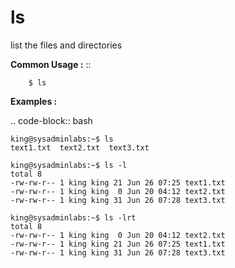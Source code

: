 # ls


list the files and directories


**Common Usage :**  ::

		$ ls

		
**Examples :**

.. code-block:: bash

	king@sysadminlabs:~$ ls
	text1.txt  text2.txt  text3.txt
	
	king@sysadminlabs:~$ ls -l
	total 8
	-rw-rw-r-- 1 king king 21 Jun 26 07:25 text1.txt
	-rw-rw-r-- 1 king king  0 Jun 20 04:12 text2.txt
	-rw-rw-r-- 1 king king 31 Jun 26 07:28 text3.txt
	
	king@sysadminlabs:~$ ls -lrt
	total 8
	-rw-rw-r-- 1 king king  0 Jun 20 04:12 text2.txt
	-rw-rw-r-- 1 king king 21 Jun 26 07:25 text1.txt
	-rw-rw-r-- 1 king king 31 Jun 26 07:28 text3.txt
